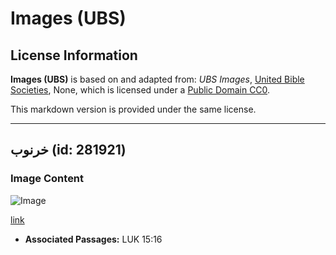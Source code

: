 # Images (UBS)

## License Information

**Images (UBS)** is based on and adapted from: _UBS Images_, [United Bible Societies](https://unitedbiblesocieties.org/), None, which is licensed under a [Public Domain CC0](https://creativecommons.org/public-domain/cc0/).

This markdown version is provided under the same license.



--------------------------------

## خرنوب (id: 281921)

### Image Content

![Image](https://cdn.aquifer.bible/aquifer-content/resources/Media/WEB-0111_carobpod.jpg)

[link](https://cdn.aquifer.bible/aquifer-content/resources/Media/WEB-0111_carobpod.jpg)

* **Associated Passages:** LUK 15:16

